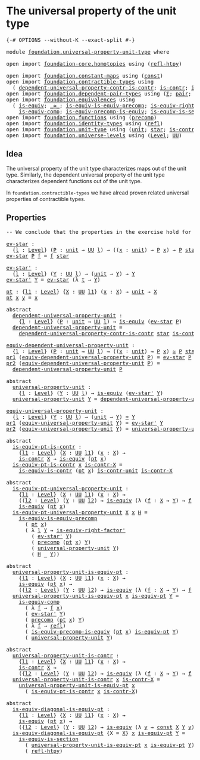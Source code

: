 # The universal property of the unit type

<pre class="Agda"><a id="52" class="Symbol">{-#</a> <a id="56" class="Keyword">OPTIONS</a> <a id="64" class="Pragma">--without-K</a> <a id="76" class="Pragma">--exact-split</a> <a id="90" class="Symbol">#-}</a>

<a id="95" class="Keyword">module</a> <a id="102" href="foundation.universal-property-unit-type.html" class="Module">foundation.universal-property-unit-type</a> <a id="142" class="Keyword">where</a>

<a id="149" class="Keyword">open</a> <a id="154" class="Keyword">import</a> <a id="161" href="foundation-core.homotopies.html" class="Module">foundation-core.homotopies</a> <a id="188" class="Keyword">using</a> <a id="194" class="Symbol">(</a><a id="195" href="foundation-core.homotopies.html#632" class="Function">refl-htpy</a><a id="204" class="Symbol">)</a>

<a id="207" class="Keyword">open</a> <a id="212" class="Keyword">import</a> <a id="219" href="foundation.constant-maps.html" class="Module">foundation.constant-maps</a> <a id="244" class="Keyword">using</a> <a id="250" class="Symbol">(</a><a id="251" href="foundation-core.constant-maps.html#203" class="Function">const</a><a id="256" class="Symbol">)</a>
<a id="258" class="Keyword">open</a> <a id="263" class="Keyword">import</a> <a id="270" href="foundation.contractible-types.html" class="Module">foundation.contractible-types</a> <a id="300" class="Keyword">using</a>
  <a id="308" class="Symbol">(</a> <a id="310" href="foundation.contractible-types.html#5299" class="Function">dependent-universal-property-contr-is-contr</a><a id="353" class="Symbol">;</a> <a id="355" href="foundation-core.contractible-types.html#925" class="Function">is-contr</a><a id="363" class="Symbol">;</a> <a id="365" href="foundation-core.contractible-types.html#3973" class="Function">is-equiv-is-contr</a><a id="382" class="Symbol">)</a>
<a id="384" class="Keyword">open</a> <a id="389" class="Keyword">import</a> <a id="396" href="foundation.dependent-pair-types.html" class="Module">foundation.dependent-pair-types</a> <a id="428" class="Keyword">using</a> <a id="434" class="Symbol">(</a><a id="435" href="foundation-core.dependent-pair-types.html#502" class="Record">Σ</a><a id="436" class="Symbol">;</a> <a id="438" href="foundation-core.dependent-pair-types.html#575" class="InductiveConstructor">pair</a><a id="442" class="Symbol">;</a> <a id="444" href="foundation-core.dependent-pair-types.html#592" class="Field">pr1</a><a id="447" class="Symbol">;</a> <a id="449" href="foundation-core.dependent-pair-types.html#604" class="Field">pr2</a><a id="452" class="Symbol">)</a>
<a id="454" class="Keyword">open</a> <a id="459" class="Keyword">import</a> <a id="466" href="foundation.equivalences.html" class="Module">foundation.equivalences</a> <a id="490" class="Keyword">using</a>
  <a id="498" class="Symbol">(</a> <a id="500" href="foundation-core.equivalences.html#1542" class="Function">is-equiv</a><a id="508" class="Symbol">;</a> <a id="510" href="foundation-core.equivalences.html#1607" class="Function Operator">_≃_</a><a id="513" class="Symbol">;</a> <a id="515" href="foundation.equivalences.html#10785" class="Function">is-equiv-is-equiv-precomp</a><a id="540" class="Symbol">;</a> <a id="542" href="foundation-core.equivalences.html#9622" class="Function">is-equiv-right-factor&#39;</a><a id="564" class="Symbol">;</a>
    <a id="570" href="foundation-core.equivalences.html#7183" class="Function">is-equiv-comp</a><a id="583" class="Symbol">;</a> <a id="585" href="foundation.equivalences.html#9083" class="Function">is-equiv-precomp-is-equiv</a><a id="610" class="Symbol">;</a> <a id="612" href="foundation-core.equivalences.html#11889" class="Function">is-equiv-is-section</a><a id="631" class="Symbol">)</a>
<a id="633" class="Keyword">open</a> <a id="638" class="Keyword">import</a> <a id="645" href="foundation.functions.html" class="Module">foundation.functions</a> <a id="666" class="Keyword">using</a> <a id="672" class="Symbol">(</a><a id="673" href="foundation-core.functions.html#925" class="Function">precomp</a><a id="680" class="Symbol">)</a>
<a id="682" class="Keyword">open</a> <a id="687" class="Keyword">import</a> <a id="694" href="foundation.identity-types.html" class="Module">foundation.identity-types</a> <a id="720" class="Keyword">using</a> <a id="726" class="Symbol">(</a><a id="727" href="foundation-core.identity-types.html#694" class="InductiveConstructor">refl</a><a id="731" class="Symbol">)</a>
<a id="733" class="Keyword">open</a> <a id="738" class="Keyword">import</a> <a id="745" href="foundation.unit-type.html" class="Module">foundation.unit-type</a> <a id="766" class="Keyword">using</a> <a id="772" class="Symbol">(</a><a id="773" href="foundation.unit-type.html#975" class="Datatype">unit</a><a id="777" class="Symbol">;</a> <a id="779" href="foundation.unit-type.html#999" class="InductiveConstructor">star</a><a id="783" class="Symbol">;</a> <a id="785" href="foundation.unit-type.html#1534" class="Function">is-contr-unit</a><a id="798" class="Symbol">)</a>
<a id="800" class="Keyword">open</a> <a id="805" class="Keyword">import</a> <a id="812" href="foundation.universe-levels.html" class="Module">foundation.universe-levels</a> <a id="839" class="Keyword">using</a> <a id="845" class="Symbol">(</a><a id="846" href="Agda.Primitive.html#597" class="Postulate">Level</a><a id="851" class="Symbol">;</a> <a id="853" href="foundation-core.universe-levels.html#222" class="Primitive">UU</a><a id="855" class="Symbol">)</a>
</pre>
## Idea

The universal property of the unit type characterizes maps out of the unit type. Similarly, the dependent universal property of the unit type characterizes dependent functions out of the unit type.

In `foundation.contractible-types` we have alread proven related universal properties of contractible types.

## Properties

<pre class="Agda"><a id="1203" class="Comment">-- We conclude that the properties in the exercise hold for the unit type</a>

<a id="ev-star"></a><a id="1278" href="foundation.universal-property-unit-type.html#1278" class="Function">ev-star</a> <a id="1286" class="Symbol">:</a>
  <a id="1290" class="Symbol">{</a><a id="1291" href="foundation.universal-property-unit-type.html#1291" class="Bound">l</a> <a id="1293" class="Symbol">:</a> <a id="1295" href="Agda.Primitive.html#597" class="Postulate">Level</a><a id="1300" class="Symbol">}</a> <a id="1302" class="Symbol">(</a><a id="1303" href="foundation.universal-property-unit-type.html#1303" class="Bound">P</a> <a id="1305" class="Symbol">:</a> <a id="1307" href="foundation.unit-type.html#975" class="Datatype">unit</a> <a id="1312" class="Symbol">→</a> <a id="1314" href="foundation-core.universe-levels.html#222" class="Primitive">UU</a> <a id="1317" href="foundation.universal-property-unit-type.html#1291" class="Bound">l</a><a id="1318" class="Symbol">)</a> <a id="1320" class="Symbol">→</a> <a id="1322" class="Symbol">((</a><a id="1324" href="foundation.universal-property-unit-type.html#1324" class="Bound">x</a> <a id="1326" class="Symbol">:</a> <a id="1328" href="foundation.unit-type.html#975" class="Datatype">unit</a><a id="1332" class="Symbol">)</a> <a id="1334" class="Symbol">→</a> <a id="1336" href="foundation.universal-property-unit-type.html#1303" class="Bound">P</a> <a id="1338" href="foundation.universal-property-unit-type.html#1324" class="Bound">x</a><a id="1339" class="Symbol">)</a> <a id="1341" class="Symbol">→</a> <a id="1343" href="foundation.universal-property-unit-type.html#1303" class="Bound">P</a> <a id="1345" href="foundation.unit-type.html#999" class="InductiveConstructor">star</a>
<a id="1350" href="foundation.universal-property-unit-type.html#1278" class="Function">ev-star</a> <a id="1358" href="foundation.universal-property-unit-type.html#1358" class="Bound">P</a> <a id="1360" href="foundation.universal-property-unit-type.html#1360" class="Bound">f</a> <a id="1362" class="Symbol">=</a> <a id="1364" href="foundation.universal-property-unit-type.html#1360" class="Bound">f</a> <a id="1366" href="foundation.unit-type.html#999" class="InductiveConstructor">star</a>

<a id="ev-star&#39;"></a><a id="1372" href="foundation.universal-property-unit-type.html#1372" class="Function">ev-star&#39;</a> <a id="1381" class="Symbol">:</a>
  <a id="1385" class="Symbol">{</a><a id="1386" href="foundation.universal-property-unit-type.html#1386" class="Bound">l</a> <a id="1388" class="Symbol">:</a> <a id="1390" href="Agda.Primitive.html#597" class="Postulate">Level</a><a id="1395" class="Symbol">}</a> <a id="1397" class="Symbol">(</a><a id="1398" href="foundation.universal-property-unit-type.html#1398" class="Bound">Y</a> <a id="1400" class="Symbol">:</a> <a id="1402" href="foundation-core.universe-levels.html#222" class="Primitive">UU</a> <a id="1405" href="foundation.universal-property-unit-type.html#1386" class="Bound">l</a><a id="1406" class="Symbol">)</a> <a id="1408" class="Symbol">→</a> <a id="1410" class="Symbol">(</a><a id="1411" href="foundation.unit-type.html#975" class="Datatype">unit</a> <a id="1416" class="Symbol">→</a> <a id="1418" href="foundation.universal-property-unit-type.html#1398" class="Bound">Y</a><a id="1419" class="Symbol">)</a> <a id="1421" class="Symbol">→</a> <a id="1423" href="foundation.universal-property-unit-type.html#1398" class="Bound">Y</a>
<a id="1425" href="foundation.universal-property-unit-type.html#1372" class="Function">ev-star&#39;</a> <a id="1434" href="foundation.universal-property-unit-type.html#1434" class="Bound">Y</a> <a id="1436" class="Symbol">=</a> <a id="1438" href="foundation.universal-property-unit-type.html#1278" class="Function">ev-star</a> <a id="1446" class="Symbol">(λ</a> <a id="1449" href="foundation.universal-property-unit-type.html#1449" class="Bound">t</a> <a id="1451" class="Symbol">→</a> <a id="1453" href="foundation.universal-property-unit-type.html#1434" class="Bound">Y</a><a id="1454" class="Symbol">)</a>

<a id="pt"></a><a id="1457" href="foundation.universal-property-unit-type.html#1457" class="Function">pt</a> <a id="1460" class="Symbol">:</a> <a id="1462" class="Symbol">{</a><a id="1463" href="foundation.universal-property-unit-type.html#1463" class="Bound">l1</a> <a id="1466" class="Symbol">:</a> <a id="1468" href="Agda.Primitive.html#597" class="Postulate">Level</a><a id="1473" class="Symbol">}</a> <a id="1475" class="Symbol">{</a><a id="1476" href="foundation.universal-property-unit-type.html#1476" class="Bound">X</a> <a id="1478" class="Symbol">:</a> <a id="1480" href="foundation-core.universe-levels.html#222" class="Primitive">UU</a> <a id="1483" href="foundation.universal-property-unit-type.html#1463" class="Bound">l1</a><a id="1485" class="Symbol">}</a> <a id="1487" class="Symbol">(</a><a id="1488" href="foundation.universal-property-unit-type.html#1488" class="Bound">x</a> <a id="1490" class="Symbol">:</a> <a id="1492" href="foundation.universal-property-unit-type.html#1476" class="Bound">X</a><a id="1493" class="Symbol">)</a> <a id="1495" class="Symbol">→</a> <a id="1497" href="foundation.unit-type.html#975" class="Datatype">unit</a> <a id="1502" class="Symbol">→</a> <a id="1504" href="foundation.universal-property-unit-type.html#1476" class="Bound">X</a>
<a id="1506" href="foundation.universal-property-unit-type.html#1457" class="Function">pt</a> <a id="1509" href="foundation.universal-property-unit-type.html#1509" class="Bound">x</a> <a id="1511" href="foundation.universal-property-unit-type.html#1511" class="Bound">y</a> <a id="1513" class="Symbol">=</a> <a id="1515" href="foundation.universal-property-unit-type.html#1509" class="Bound">x</a>

<a id="1518" class="Keyword">abstract</a>
  <a id="dependent-universal-property-unit"></a><a id="1529" href="foundation.universal-property-unit-type.html#1529" class="Function">dependent-universal-property-unit</a> <a id="1563" class="Symbol">:</a>
    <a id="1569" class="Symbol">{</a><a id="1570" href="foundation.universal-property-unit-type.html#1570" class="Bound">l</a> <a id="1572" class="Symbol">:</a> <a id="1574" href="Agda.Primitive.html#597" class="Postulate">Level</a><a id="1579" class="Symbol">}</a> <a id="1581" class="Symbol">(</a><a id="1582" href="foundation.universal-property-unit-type.html#1582" class="Bound">P</a> <a id="1584" class="Symbol">:</a> <a id="1586" href="foundation.unit-type.html#975" class="Datatype">unit</a> <a id="1591" class="Symbol">→</a> <a id="1593" href="foundation-core.universe-levels.html#222" class="Primitive">UU</a> <a id="1596" href="foundation.universal-property-unit-type.html#1570" class="Bound">l</a><a id="1597" class="Symbol">)</a> <a id="1599" class="Symbol">→</a> <a id="1601" href="foundation-core.equivalences.html#1542" class="Function">is-equiv</a> <a id="1610" class="Symbol">(</a><a id="1611" href="foundation.universal-property-unit-type.html#1278" class="Function">ev-star</a> <a id="1619" href="foundation.universal-property-unit-type.html#1582" class="Bound">P</a><a id="1620" class="Symbol">)</a>
  <a id="1624" href="foundation.universal-property-unit-type.html#1529" class="Function">dependent-universal-property-unit</a> <a id="1658" class="Symbol">=</a>
    <a id="1664" href="foundation.contractible-types.html#5299" class="Function">dependent-universal-property-contr-is-contr</a> <a id="1708" href="foundation.unit-type.html#999" class="InductiveConstructor">star</a> <a id="1713" href="foundation.unit-type.html#1534" class="Function">is-contr-unit</a>

<a id="equiv-dependent-universal-property-unit"></a><a id="1728" href="foundation.universal-property-unit-type.html#1728" class="Function">equiv-dependent-universal-property-unit</a> <a id="1768" class="Symbol">:</a>
  <a id="1772" class="Symbol">{</a><a id="1773" href="foundation.universal-property-unit-type.html#1773" class="Bound">l</a> <a id="1775" class="Symbol">:</a> <a id="1777" href="Agda.Primitive.html#597" class="Postulate">Level</a><a id="1782" class="Symbol">}</a> <a id="1784" class="Symbol">(</a><a id="1785" href="foundation.universal-property-unit-type.html#1785" class="Bound">P</a> <a id="1787" class="Symbol">:</a> <a id="1789" href="foundation.unit-type.html#975" class="Datatype">unit</a> <a id="1794" class="Symbol">→</a> <a id="1796" href="foundation-core.universe-levels.html#222" class="Primitive">UU</a> <a id="1799" href="foundation.universal-property-unit-type.html#1773" class="Bound">l</a><a id="1800" class="Symbol">)</a> <a id="1802" class="Symbol">→</a> <a id="1804" class="Symbol">((</a><a id="1806" href="foundation.universal-property-unit-type.html#1806" class="Bound">x</a> <a id="1808" class="Symbol">:</a> <a id="1810" href="foundation.unit-type.html#975" class="Datatype">unit</a><a id="1814" class="Symbol">)</a> <a id="1816" class="Symbol">→</a> <a id="1818" href="foundation.universal-property-unit-type.html#1785" class="Bound">P</a> <a id="1820" href="foundation.universal-property-unit-type.html#1806" class="Bound">x</a><a id="1821" class="Symbol">)</a> <a id="1823" href="foundation-core.equivalences.html#1607" class="Function Operator">≃</a> <a id="1825" href="foundation.universal-property-unit-type.html#1785" class="Bound">P</a> <a id="1827" href="foundation.unit-type.html#999" class="InductiveConstructor">star</a>
<a id="1832" href="foundation-core.dependent-pair-types.html#592" class="Field">pr1</a> <a id="1836" class="Symbol">(</a><a id="1837" href="foundation.universal-property-unit-type.html#1728" class="Function">equiv-dependent-universal-property-unit</a> <a id="1877" href="foundation.universal-property-unit-type.html#1877" class="Bound">P</a><a id="1878" class="Symbol">)</a> <a id="1880" class="Symbol">=</a> <a id="1882" href="foundation.universal-property-unit-type.html#1278" class="Function">ev-star</a> <a id="1890" href="foundation.universal-property-unit-type.html#1877" class="Bound">P</a>
<a id="1892" href="foundation-core.dependent-pair-types.html#604" class="Field">pr2</a> <a id="1896" class="Symbol">(</a><a id="1897" href="foundation.universal-property-unit-type.html#1728" class="Function">equiv-dependent-universal-property-unit</a> <a id="1937" href="foundation.universal-property-unit-type.html#1937" class="Bound">P</a><a id="1938" class="Symbol">)</a> <a id="1940" class="Symbol">=</a>
  <a id="1944" href="foundation.universal-property-unit-type.html#1529" class="Function">dependent-universal-property-unit</a> <a id="1978" href="foundation.universal-property-unit-type.html#1937" class="Bound">P</a>

<a id="1981" class="Keyword">abstract</a>
  <a id="universal-property-unit"></a><a id="1992" href="foundation.universal-property-unit-type.html#1992" class="Function">universal-property-unit</a> <a id="2016" class="Symbol">:</a>
    <a id="2022" class="Symbol">{</a><a id="2023" href="foundation.universal-property-unit-type.html#2023" class="Bound">l</a> <a id="2025" class="Symbol">:</a> <a id="2027" href="Agda.Primitive.html#597" class="Postulate">Level</a><a id="2032" class="Symbol">}</a> <a id="2034" class="Symbol">(</a><a id="2035" href="foundation.universal-property-unit-type.html#2035" class="Bound">Y</a> <a id="2037" class="Symbol">:</a> <a id="2039" href="foundation-core.universe-levels.html#222" class="Primitive">UU</a> <a id="2042" href="foundation.universal-property-unit-type.html#2023" class="Bound">l</a><a id="2043" class="Symbol">)</a> <a id="2045" class="Symbol">→</a> <a id="2047" href="foundation-core.equivalences.html#1542" class="Function">is-equiv</a> <a id="2056" class="Symbol">(</a><a id="2057" href="foundation.universal-property-unit-type.html#1372" class="Function">ev-star&#39;</a> <a id="2066" href="foundation.universal-property-unit-type.html#2035" class="Bound">Y</a><a id="2067" class="Symbol">)</a>
  <a id="2071" href="foundation.universal-property-unit-type.html#1992" class="Function">universal-property-unit</a> <a id="2095" href="foundation.universal-property-unit-type.html#2095" class="Bound">Y</a> <a id="2097" class="Symbol">=</a> <a id="2099" href="foundation.universal-property-unit-type.html#1529" class="Function">dependent-universal-property-unit</a> <a id="2133" class="Symbol">(λ</a> <a id="2136" href="foundation.universal-property-unit-type.html#2136" class="Bound">t</a> <a id="2138" class="Symbol">→</a> <a id="2140" href="foundation.universal-property-unit-type.html#2095" class="Bound">Y</a><a id="2141" class="Symbol">)</a>

<a id="equiv-universal-property-unit"></a><a id="2144" href="foundation.universal-property-unit-type.html#2144" class="Function">equiv-universal-property-unit</a> <a id="2174" class="Symbol">:</a>
  <a id="2178" class="Symbol">{</a><a id="2179" href="foundation.universal-property-unit-type.html#2179" class="Bound">l</a> <a id="2181" class="Symbol">:</a> <a id="2183" href="Agda.Primitive.html#597" class="Postulate">Level</a><a id="2188" class="Symbol">}</a> <a id="2190" class="Symbol">(</a><a id="2191" href="foundation.universal-property-unit-type.html#2191" class="Bound">Y</a> <a id="2193" class="Symbol">:</a> <a id="2195" href="foundation-core.universe-levels.html#222" class="Primitive">UU</a> <a id="2198" href="foundation.universal-property-unit-type.html#2179" class="Bound">l</a><a id="2199" class="Symbol">)</a> <a id="2201" class="Symbol">→</a> <a id="2203" class="Symbol">(</a><a id="2204" href="foundation.unit-type.html#975" class="Datatype">unit</a> <a id="2209" class="Symbol">→</a> <a id="2211" href="foundation.universal-property-unit-type.html#2191" class="Bound">Y</a><a id="2212" class="Symbol">)</a> <a id="2214" href="foundation-core.equivalences.html#1607" class="Function Operator">≃</a> <a id="2216" href="foundation.universal-property-unit-type.html#2191" class="Bound">Y</a>
<a id="2218" href="foundation-core.dependent-pair-types.html#592" class="Field">pr1</a> <a id="2222" class="Symbol">(</a><a id="2223" href="foundation.universal-property-unit-type.html#2144" class="Function">equiv-universal-property-unit</a> <a id="2253" href="foundation.universal-property-unit-type.html#2253" class="Bound">Y</a><a id="2254" class="Symbol">)</a> <a id="2256" class="Symbol">=</a> <a id="2258" href="foundation.universal-property-unit-type.html#1372" class="Function">ev-star&#39;</a> <a id="2267" href="foundation.universal-property-unit-type.html#2253" class="Bound">Y</a>
<a id="2269" href="foundation-core.dependent-pair-types.html#604" class="Field">pr2</a> <a id="2273" class="Symbol">(</a><a id="2274" href="foundation.universal-property-unit-type.html#2144" class="Function">equiv-universal-property-unit</a> <a id="2304" href="foundation.universal-property-unit-type.html#2304" class="Bound">Y</a><a id="2305" class="Symbol">)</a> <a id="2307" class="Symbol">=</a> <a id="2309" href="foundation.universal-property-unit-type.html#1992" class="Function">universal-property-unit</a> <a id="2333" href="foundation.universal-property-unit-type.html#2304" class="Bound">Y</a>

<a id="2336" class="Keyword">abstract</a>
  <a id="is-equiv-pt-is-contr"></a><a id="2347" href="foundation.universal-property-unit-type.html#2347" class="Function">is-equiv-pt-is-contr</a> <a id="2368" class="Symbol">:</a>
    <a id="2374" class="Symbol">{</a><a id="2375" href="foundation.universal-property-unit-type.html#2375" class="Bound">l1</a> <a id="2378" class="Symbol">:</a> <a id="2380" href="Agda.Primitive.html#597" class="Postulate">Level</a><a id="2385" class="Symbol">}</a> <a id="2387" class="Symbol">{</a><a id="2388" href="foundation.universal-property-unit-type.html#2388" class="Bound">X</a> <a id="2390" class="Symbol">:</a> <a id="2392" href="foundation-core.universe-levels.html#222" class="Primitive">UU</a> <a id="2395" href="foundation.universal-property-unit-type.html#2375" class="Bound">l1</a><a id="2397" class="Symbol">}</a> <a id="2399" class="Symbol">(</a><a id="2400" href="foundation.universal-property-unit-type.html#2400" class="Bound">x</a> <a id="2402" class="Symbol">:</a> <a id="2404" href="foundation.universal-property-unit-type.html#2388" class="Bound">X</a><a id="2405" class="Symbol">)</a> <a id="2407" class="Symbol">→</a>
    <a id="2413" href="foundation-core.contractible-types.html#925" class="Function">is-contr</a> <a id="2422" href="foundation.universal-property-unit-type.html#2388" class="Bound">X</a> <a id="2424" class="Symbol">→</a> <a id="2426" href="foundation-core.equivalences.html#1542" class="Function">is-equiv</a> <a id="2435" class="Symbol">(</a><a id="2436" href="foundation.universal-property-unit-type.html#1457" class="Function">pt</a> <a id="2439" href="foundation.universal-property-unit-type.html#2400" class="Bound">x</a><a id="2440" class="Symbol">)</a>
  <a id="2444" href="foundation.universal-property-unit-type.html#2347" class="Function">is-equiv-pt-is-contr</a> <a id="2465" href="foundation.universal-property-unit-type.html#2465" class="Bound">x</a> <a id="2467" href="foundation.universal-property-unit-type.html#2467" class="Bound">is-contr-X</a> <a id="2478" class="Symbol">=</a>
    <a id="2484" href="foundation-core.contractible-types.html#3973" class="Function">is-equiv-is-contr</a> <a id="2502" class="Symbol">(</a><a id="2503" href="foundation.universal-property-unit-type.html#1457" class="Function">pt</a> <a id="2506" href="foundation.universal-property-unit-type.html#2465" class="Bound">x</a><a id="2507" class="Symbol">)</a> <a id="2509" href="foundation.unit-type.html#1534" class="Function">is-contr-unit</a> <a id="2523" href="foundation.universal-property-unit-type.html#2467" class="Bound">is-contr-X</a>

<a id="2535" class="Keyword">abstract</a>
  <a id="is-equiv-pt-universal-property-unit"></a><a id="2546" href="foundation.universal-property-unit-type.html#2546" class="Function">is-equiv-pt-universal-property-unit</a> <a id="2582" class="Symbol">:</a>
    <a id="2588" class="Symbol">{</a><a id="2589" href="foundation.universal-property-unit-type.html#2589" class="Bound">l1</a> <a id="2592" class="Symbol">:</a> <a id="2594" href="Agda.Primitive.html#597" class="Postulate">Level</a><a id="2599" class="Symbol">}</a> <a id="2601" class="Symbol">(</a><a id="2602" href="foundation.universal-property-unit-type.html#2602" class="Bound">X</a> <a id="2604" class="Symbol">:</a> <a id="2606" href="foundation-core.universe-levels.html#222" class="Primitive">UU</a> <a id="2609" href="foundation.universal-property-unit-type.html#2589" class="Bound">l1</a><a id="2611" class="Symbol">)</a> <a id="2613" class="Symbol">(</a><a id="2614" href="foundation.universal-property-unit-type.html#2614" class="Bound">x</a> <a id="2616" class="Symbol">:</a> <a id="2618" href="foundation.universal-property-unit-type.html#2602" class="Bound">X</a><a id="2619" class="Symbol">)</a> <a id="2621" class="Symbol">→</a>
    <a id="2627" class="Symbol">((</a><a id="2629" href="foundation.universal-property-unit-type.html#2629" class="Bound">l2</a> <a id="2632" class="Symbol">:</a> <a id="2634" href="Agda.Primitive.html#597" class="Postulate">Level</a><a id="2639" class="Symbol">)</a> <a id="2641" class="Symbol">(</a><a id="2642" href="foundation.universal-property-unit-type.html#2642" class="Bound">Y</a> <a id="2644" class="Symbol">:</a> <a id="2646" href="foundation-core.universe-levels.html#222" class="Primitive">UU</a> <a id="2649" href="foundation.universal-property-unit-type.html#2629" class="Bound">l2</a><a id="2651" class="Symbol">)</a> <a id="2653" class="Symbol">→</a> <a id="2655" href="foundation-core.equivalences.html#1542" class="Function">is-equiv</a> <a id="2664" class="Symbol">(λ</a> <a id="2667" class="Symbol">(</a><a id="2668" href="foundation.universal-property-unit-type.html#2668" class="Bound">f</a> <a id="2670" class="Symbol">:</a> <a id="2672" href="foundation.universal-property-unit-type.html#2602" class="Bound">X</a> <a id="2674" class="Symbol">→</a> <a id="2676" href="foundation.universal-property-unit-type.html#2642" class="Bound">Y</a><a id="2677" class="Symbol">)</a> <a id="2679" class="Symbol">→</a> <a id="2681" href="foundation.universal-property-unit-type.html#2668" class="Bound">f</a> <a id="2683" href="foundation.universal-property-unit-type.html#2614" class="Bound">x</a><a id="2684" class="Symbol">))</a> <a id="2687" class="Symbol">→</a>
    <a id="2693" href="foundation-core.equivalences.html#1542" class="Function">is-equiv</a> <a id="2702" class="Symbol">(</a><a id="2703" href="foundation.universal-property-unit-type.html#1457" class="Function">pt</a> <a id="2706" href="foundation.universal-property-unit-type.html#2614" class="Bound">x</a><a id="2707" class="Symbol">)</a>
  <a id="2711" href="foundation.universal-property-unit-type.html#2546" class="Function">is-equiv-pt-universal-property-unit</a> <a id="2747" href="foundation.universal-property-unit-type.html#2747" class="Bound">X</a> <a id="2749" href="foundation.universal-property-unit-type.html#2749" class="Bound">x</a> <a id="2751" href="foundation.universal-property-unit-type.html#2751" class="Bound">H</a> <a id="2753" class="Symbol">=</a>
    <a id="2759" href="foundation.equivalences.html#10785" class="Function">is-equiv-is-equiv-precomp</a>
      <a id="2791" class="Symbol">(</a> <a id="2793" href="foundation.universal-property-unit-type.html#1457" class="Function">pt</a> <a id="2796" href="foundation.universal-property-unit-type.html#2749" class="Bound">x</a><a id="2797" class="Symbol">)</a>
      <a id="2805" class="Symbol">(</a> <a id="2807" class="Symbol">λ</a> <a id="2809" href="foundation.universal-property-unit-type.html#2809" class="Bound">l</a> <a id="2811" href="foundation.universal-property-unit-type.html#2811" class="Bound">Y</a> <a id="2813" class="Symbol">→</a> <a id="2815" href="foundation-core.equivalences.html#9622" class="Function">is-equiv-right-factor&#39;</a>
        <a id="2846" class="Symbol">(</a> <a id="2848" href="foundation.universal-property-unit-type.html#1372" class="Function">ev-star&#39;</a> <a id="2857" href="foundation.universal-property-unit-type.html#2811" class="Bound">Y</a><a id="2858" class="Symbol">)</a>
        <a id="2868" class="Symbol">(</a> <a id="2870" href="foundation-core.functions.html#925" class="Function">precomp</a> <a id="2878" class="Symbol">(</a><a id="2879" href="foundation.universal-property-unit-type.html#1457" class="Function">pt</a> <a id="2882" href="foundation.universal-property-unit-type.html#2749" class="Bound">x</a><a id="2883" class="Symbol">)</a> <a id="2885" href="foundation.universal-property-unit-type.html#2811" class="Bound">Y</a><a id="2886" class="Symbol">)</a>
        <a id="2896" class="Symbol">(</a> <a id="2898" href="foundation.universal-property-unit-type.html#1992" class="Function">universal-property-unit</a> <a id="2922" href="foundation.universal-property-unit-type.html#2811" class="Bound">Y</a><a id="2923" class="Symbol">)</a>
        <a id="2933" class="Symbol">(</a> <a id="2935" href="foundation.universal-property-unit-type.html#2751" class="Bound">H</a> <a id="2937" class="Symbol">_</a> <a id="2939" href="foundation.universal-property-unit-type.html#2811" class="Bound">Y</a><a id="2940" class="Symbol">))</a>

<a id="2944" class="Keyword">abstract</a>
  <a id="universal-property-unit-is-equiv-pt"></a><a id="2955" href="foundation.universal-property-unit-type.html#2955" class="Function">universal-property-unit-is-equiv-pt</a> <a id="2991" class="Symbol">:</a>
    <a id="2997" class="Symbol">{</a><a id="2998" href="foundation.universal-property-unit-type.html#2998" class="Bound">l1</a> <a id="3001" class="Symbol">:</a> <a id="3003" href="Agda.Primitive.html#597" class="Postulate">Level</a><a id="3008" class="Symbol">}</a> <a id="3010" class="Symbol">{</a><a id="3011" href="foundation.universal-property-unit-type.html#3011" class="Bound">X</a> <a id="3013" class="Symbol">:</a> <a id="3015" href="foundation-core.universe-levels.html#222" class="Primitive">UU</a> <a id="3018" href="foundation.universal-property-unit-type.html#2998" class="Bound">l1</a><a id="3020" class="Symbol">}</a> <a id="3022" class="Symbol">(</a><a id="3023" href="foundation.universal-property-unit-type.html#3023" class="Bound">x</a> <a id="3025" class="Symbol">:</a> <a id="3027" href="foundation.universal-property-unit-type.html#3011" class="Bound">X</a><a id="3028" class="Symbol">)</a> <a id="3030" class="Symbol">→</a>
    <a id="3036" href="foundation-core.equivalences.html#1542" class="Function">is-equiv</a> <a id="3045" class="Symbol">(</a><a id="3046" href="foundation.universal-property-unit-type.html#1457" class="Function">pt</a> <a id="3049" href="foundation.universal-property-unit-type.html#3023" class="Bound">x</a><a id="3050" class="Symbol">)</a> <a id="3052" class="Symbol">→</a>
    <a id="3058" class="Symbol">({</a><a id="3060" href="foundation.universal-property-unit-type.html#3060" class="Bound">l2</a> <a id="3063" class="Symbol">:</a> <a id="3065" href="Agda.Primitive.html#597" class="Postulate">Level</a><a id="3070" class="Symbol">}</a> <a id="3072" class="Symbol">(</a><a id="3073" href="foundation.universal-property-unit-type.html#3073" class="Bound">Y</a> <a id="3075" class="Symbol">:</a> <a id="3077" href="foundation-core.universe-levels.html#222" class="Primitive">UU</a> <a id="3080" href="foundation.universal-property-unit-type.html#3060" class="Bound">l2</a><a id="3082" class="Symbol">)</a> <a id="3084" class="Symbol">→</a> <a id="3086" href="foundation-core.equivalences.html#1542" class="Function">is-equiv</a> <a id="3095" class="Symbol">(λ</a> <a id="3098" class="Symbol">(</a><a id="3099" href="foundation.universal-property-unit-type.html#3099" class="Bound">f</a> <a id="3101" class="Symbol">:</a> <a id="3103" href="foundation.universal-property-unit-type.html#3011" class="Bound">X</a> <a id="3105" class="Symbol">→</a> <a id="3107" href="foundation.universal-property-unit-type.html#3073" class="Bound">Y</a><a id="3108" class="Symbol">)</a> <a id="3110" class="Symbol">→</a> <a id="3112" href="foundation.universal-property-unit-type.html#3099" class="Bound">f</a> <a id="3114" href="foundation.universal-property-unit-type.html#3023" class="Bound">x</a><a id="3115" class="Symbol">))</a>
  <a id="3120" href="foundation.universal-property-unit-type.html#2955" class="Function">universal-property-unit-is-equiv-pt</a> <a id="3156" href="foundation.universal-property-unit-type.html#3156" class="Bound">x</a> <a id="3158" href="foundation.universal-property-unit-type.html#3158" class="Bound">is-equiv-pt</a> <a id="3170" href="foundation.universal-property-unit-type.html#3170" class="Bound">Y</a> <a id="3172" class="Symbol">=</a>
    <a id="3178" href="foundation-core.equivalences.html#7183" class="Function">is-equiv-comp</a>
      <a id="3198" class="Symbol">(</a> <a id="3200" class="Symbol">λ</a> <a id="3202" href="foundation.universal-property-unit-type.html#3202" class="Bound">f</a> <a id="3204" class="Symbol">→</a> <a id="3206" href="foundation.universal-property-unit-type.html#3202" class="Bound">f</a> <a id="3208" href="foundation.universal-property-unit-type.html#3156" class="Bound">x</a><a id="3209" class="Symbol">)</a>
      <a id="3217" class="Symbol">(</a> <a id="3219" href="foundation.universal-property-unit-type.html#1372" class="Function">ev-star&#39;</a> <a id="3228" href="foundation.universal-property-unit-type.html#3170" class="Bound">Y</a><a id="3229" class="Symbol">)</a>
      <a id="3237" class="Symbol">(</a> <a id="3239" href="foundation-core.functions.html#925" class="Function">precomp</a> <a id="3247" class="Symbol">(</a><a id="3248" href="foundation.universal-property-unit-type.html#1457" class="Function">pt</a> <a id="3251" href="foundation.universal-property-unit-type.html#3156" class="Bound">x</a><a id="3252" class="Symbol">)</a> <a id="3254" href="foundation.universal-property-unit-type.html#3170" class="Bound">Y</a><a id="3255" class="Symbol">)</a>
      <a id="3263" class="Symbol">(</a> <a id="3265" class="Symbol">λ</a> <a id="3267" href="foundation.universal-property-unit-type.html#3267" class="Bound">f</a> <a id="3269" class="Symbol">→</a> <a id="3271" href="foundation-core.identity-types.html#694" class="InductiveConstructor">refl</a><a id="3275" class="Symbol">)</a>
      <a id="3283" class="Symbol">(</a> <a id="3285" href="foundation.equivalences.html#9083" class="Function">is-equiv-precomp-is-equiv</a> <a id="3311" class="Symbol">(</a><a id="3312" href="foundation.universal-property-unit-type.html#1457" class="Function">pt</a> <a id="3315" href="foundation.universal-property-unit-type.html#3156" class="Bound">x</a><a id="3316" class="Symbol">)</a> <a id="3318" href="foundation.universal-property-unit-type.html#3158" class="Bound">is-equiv-pt</a> <a id="3330" href="foundation.universal-property-unit-type.html#3170" class="Bound">Y</a><a id="3331" class="Symbol">)</a>
      <a id="3339" class="Symbol">(</a> <a id="3341" href="foundation.universal-property-unit-type.html#1992" class="Function">universal-property-unit</a> <a id="3365" href="foundation.universal-property-unit-type.html#3170" class="Bound">Y</a><a id="3366" class="Symbol">)</a>

<a id="3369" class="Keyword">abstract</a>
  <a id="universal-property-unit-is-contr"></a><a id="3380" href="foundation.universal-property-unit-type.html#3380" class="Function">universal-property-unit-is-contr</a> <a id="3413" class="Symbol">:</a>
    <a id="3419" class="Symbol">{</a><a id="3420" href="foundation.universal-property-unit-type.html#3420" class="Bound">l1</a> <a id="3423" class="Symbol">:</a> <a id="3425" href="Agda.Primitive.html#597" class="Postulate">Level</a><a id="3430" class="Symbol">}</a> <a id="3432" class="Symbol">{</a><a id="3433" href="foundation.universal-property-unit-type.html#3433" class="Bound">X</a> <a id="3435" class="Symbol">:</a> <a id="3437" href="foundation-core.universe-levels.html#222" class="Primitive">UU</a> <a id="3440" href="foundation.universal-property-unit-type.html#3420" class="Bound">l1</a><a id="3442" class="Symbol">}</a> <a id="3444" class="Symbol">(</a><a id="3445" href="foundation.universal-property-unit-type.html#3445" class="Bound">x</a> <a id="3447" class="Symbol">:</a> <a id="3449" href="foundation.universal-property-unit-type.html#3433" class="Bound">X</a><a id="3450" class="Symbol">)</a> <a id="3452" class="Symbol">→</a>
    <a id="3458" href="foundation-core.contractible-types.html#925" class="Function">is-contr</a> <a id="3467" href="foundation.universal-property-unit-type.html#3433" class="Bound">X</a> <a id="3469" class="Symbol">→</a>
    <a id="3475" class="Symbol">({</a><a id="3477" href="foundation.universal-property-unit-type.html#3477" class="Bound">l2</a> <a id="3480" class="Symbol">:</a> <a id="3482" href="Agda.Primitive.html#597" class="Postulate">Level</a><a id="3487" class="Symbol">}</a> <a id="3489" class="Symbol">(</a><a id="3490" href="foundation.universal-property-unit-type.html#3490" class="Bound">Y</a> <a id="3492" class="Symbol">:</a> <a id="3494" href="foundation-core.universe-levels.html#222" class="Primitive">UU</a> <a id="3497" href="foundation.universal-property-unit-type.html#3477" class="Bound">l2</a><a id="3499" class="Symbol">)</a> <a id="3501" class="Symbol">→</a> <a id="3503" href="foundation-core.equivalences.html#1542" class="Function">is-equiv</a> <a id="3512" class="Symbol">(λ</a> <a id="3515" class="Symbol">(</a><a id="3516" href="foundation.universal-property-unit-type.html#3516" class="Bound">f</a> <a id="3518" class="Symbol">:</a> <a id="3520" href="foundation.universal-property-unit-type.html#3433" class="Bound">X</a> <a id="3522" class="Symbol">→</a> <a id="3524" href="foundation.universal-property-unit-type.html#3490" class="Bound">Y</a><a id="3525" class="Symbol">)</a> <a id="3527" class="Symbol">→</a> <a id="3529" href="foundation.universal-property-unit-type.html#3516" class="Bound">f</a> <a id="3531" href="foundation.universal-property-unit-type.html#3445" class="Bound">x</a><a id="3532" class="Symbol">))</a>
  <a id="3537" href="foundation.universal-property-unit-type.html#3380" class="Function">universal-property-unit-is-contr</a> <a id="3570" href="foundation.universal-property-unit-type.html#3570" class="Bound">x</a> <a id="3572" href="foundation.universal-property-unit-type.html#3572" class="Bound">is-contr-X</a> <a id="3583" class="Symbol">=</a>
    <a id="3589" href="foundation.universal-property-unit-type.html#2955" class="Function">universal-property-unit-is-equiv-pt</a> <a id="3625" href="foundation.universal-property-unit-type.html#3570" class="Bound">x</a>
      <a id="3633" class="Symbol">(</a> <a id="3635" href="foundation.universal-property-unit-type.html#2347" class="Function">is-equiv-pt-is-contr</a> <a id="3656" href="foundation.universal-property-unit-type.html#3570" class="Bound">x</a> <a id="3658" href="foundation.universal-property-unit-type.html#3572" class="Bound">is-contr-X</a><a id="3668" class="Symbol">)</a>

<a id="3671" class="Keyword">abstract</a>
  <a id="is-equiv-diagonal-is-equiv-pt"></a><a id="3682" href="foundation.universal-property-unit-type.html#3682" class="Function">is-equiv-diagonal-is-equiv-pt</a> <a id="3712" class="Symbol">:</a>
    <a id="3718" class="Symbol">{</a><a id="3719" href="foundation.universal-property-unit-type.html#3719" class="Bound">l1</a> <a id="3722" class="Symbol">:</a> <a id="3724" href="Agda.Primitive.html#597" class="Postulate">Level</a><a id="3729" class="Symbol">}</a> <a id="3731" class="Symbol">{</a><a id="3732" href="foundation.universal-property-unit-type.html#3732" class="Bound">X</a> <a id="3734" class="Symbol">:</a> <a id="3736" href="foundation-core.universe-levels.html#222" class="Primitive">UU</a> <a id="3739" href="foundation.universal-property-unit-type.html#3719" class="Bound">l1</a><a id="3741" class="Symbol">}</a> <a id="3743" class="Symbol">(</a><a id="3744" href="foundation.universal-property-unit-type.html#3744" class="Bound">x</a> <a id="3746" class="Symbol">:</a> <a id="3748" href="foundation.universal-property-unit-type.html#3732" class="Bound">X</a><a id="3749" class="Symbol">)</a> <a id="3751" class="Symbol">→</a>
    <a id="3757" href="foundation-core.equivalences.html#1542" class="Function">is-equiv</a> <a id="3766" class="Symbol">(</a><a id="3767" href="foundation.universal-property-unit-type.html#1457" class="Function">pt</a> <a id="3770" href="foundation.universal-property-unit-type.html#3744" class="Bound">x</a><a id="3771" class="Symbol">)</a> <a id="3773" class="Symbol">→</a>
    <a id="3779" class="Symbol">({</a><a id="3781" href="foundation.universal-property-unit-type.html#3781" class="Bound">l2</a> <a id="3784" class="Symbol">:</a> <a id="3786" href="Agda.Primitive.html#597" class="Postulate">Level</a><a id="3791" class="Symbol">}</a> <a id="3793" class="Symbol">(</a><a id="3794" href="foundation.universal-property-unit-type.html#3794" class="Bound">Y</a> <a id="3796" class="Symbol">:</a> <a id="3798" href="foundation-core.universe-levels.html#222" class="Primitive">UU</a> <a id="3801" href="foundation.universal-property-unit-type.html#3781" class="Bound">l2</a><a id="3803" class="Symbol">)</a> <a id="3805" class="Symbol">→</a> <a id="3807" href="foundation-core.equivalences.html#1542" class="Function">is-equiv</a> <a id="3816" class="Symbol">(λ</a> <a id="3819" href="foundation.universal-property-unit-type.html#3819" class="Bound">y</a> <a id="3821" class="Symbol">→</a> <a id="3823" href="foundation-core.constant-maps.html#203" class="Function">const</a> <a id="3829" href="foundation.universal-property-unit-type.html#3732" class="Bound">X</a> <a id="3831" href="foundation.universal-property-unit-type.html#3794" class="Bound">Y</a> <a id="3833" href="foundation.universal-property-unit-type.html#3819" class="Bound">y</a><a id="3834" class="Symbol">))</a>
  <a id="3839" href="foundation.universal-property-unit-type.html#3682" class="Function">is-equiv-diagonal-is-equiv-pt</a> <a id="3869" class="Symbol">{</a><a id="3870" class="Argument">X</a> <a id="3872" class="Symbol">=</a> <a id="3874" href="foundation.universal-property-unit-type.html#3874" class="Bound">X</a><a id="3875" class="Symbol">}</a> <a id="3877" href="foundation.universal-property-unit-type.html#3877" class="Bound">x</a> <a id="3879" href="foundation.universal-property-unit-type.html#3879" class="Bound">is-equiv-pt</a> <a id="3891" href="foundation.universal-property-unit-type.html#3891" class="Bound">Y</a> <a id="3893" class="Symbol">=</a>
    <a id="3899" href="foundation-core.equivalences.html#11889" class="Function">is-equiv-is-section</a>
      <a id="3925" class="Symbol">(</a> <a id="3927" href="foundation.universal-property-unit-type.html#2955" class="Function">universal-property-unit-is-equiv-pt</a> <a id="3963" href="foundation.universal-property-unit-type.html#3877" class="Bound">x</a> <a id="3965" href="foundation.universal-property-unit-type.html#3879" class="Bound">is-equiv-pt</a> <a id="3977" href="foundation.universal-property-unit-type.html#3891" class="Bound">Y</a><a id="3978" class="Symbol">)</a>
      <a id="3986" class="Symbol">(</a> <a id="3988" href="foundation-core.homotopies.html#632" class="Function">refl-htpy</a><a id="3997" class="Symbol">)</a>
</pre>